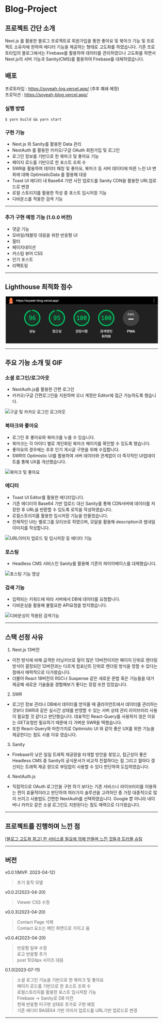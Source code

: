 # Blog-Project

## 프로젝트 간단 소개

Next.js 를 활용한 블로그 프로젝트로 회원가입을 통한 좋아요 및 북마크 기능 및 프로젝트 소유자에 한하여 에디터 기능을 제공하는 형태로 고도화를 하였습니다. 기존 프로토타입의 블로그에서는 Firebase를 활용하여 데이터를 관리하였으나 고도화를 하면서 Next.js의 서버 기능과 Sanity(CMS)를 활용하여 Firebase를 대체하였습니다.

## 배포

프로토타입 : https://soyeah-log.vercel.app/ (추후 폐쇄 예정)<br/>
프로덕션 : https://soyeah-blog.vercel.app/

### 실행 방법

```
$ yarn build && yarn start
```

### 구현 기능

- Next.js 와 Sanity를 활용한 Data 관리
- NextAuth 를 활용한 카카오/구글 OAuth 회원가입 및 로그인
- 로그인 정보를 기반으로 한 북마크 및 좋아요 기능
- 페이지 로드를 기반으로 한 포스트 조회 수
- SWR을 활용하여 데이터 패칭 및 좋아요, 북마크 등 서버 데이터에 따른 느린 UI 변화에 대해 OptimisticData 를 활용해 대응
- Toast UI 에디터 내 Base64 기반 사진 업로드를 Sanity CDN을 활용한 URL업로드로 변경
- 로컬 스토리지를 활용한 작성 중 포스트 임시저장 기능
- 디바운스를 적용한 검색 기능

---

### 추가 구현 예정 기능 (1.0.0 버전)

- 댓글 기능
- 모바일/태블릿 대응을 위한 반응형 UI
- 필터
- 페이지네이션
- 커스텀 뷰어 CSS
- 인기 포스트
- 리팩토링

---

## Lighthouse 최적화 점수

![라이트하우스 점수](./public/images/lighthouse-score.png)

---

## 주요 기능 소개 및 GIF

### 소셜 로그인/로그아웃

- NextAuth.js를 활용한 간편 로그인
- 카카오/구글 간편로그인을 지원하며 오너 계정만 Editor에 접근 가능하도록 했습니다.

![구글 및 카카오 로그인 로그아웃](./public/images/login-out.gif)

### 북마크와 좋아요

- 로그인 후 좋아요와 북마크를 누를 수 있습니다.
- 북마크는 각 아이디 별로 개인화된 북마크 페이지를 확인할 수 있도록 했습니다.
- 좋아요의 경우에는 추후 인기 게시글 구현을 위해 수집합니다.
- SWR의 Optimistic UI를 활용하여 서버 데이터와 관계없이 더 즉각적인 UI업데이트를 통해 UX를 개선했습니다.

![북마크 및 좋아요](./public/images/bookmarks.gif)

### 에디터

- Toast UI Editor를 활용한 에디터입니다.
- 기존 에디터의 Base64 기반 업로드 대신 Sanity를 통해 CDN서버에 데이터를 저장한 후 URL을 반환할 수 있도록 로직을 작성하였습니다.
- 로컬스토리지를 활용한 임시저장 기능을 만들었습니다.
- 전체적인 UI는 벨로그를 모티브로 하였으며, 모달을 활용해 description과 썸네일 이미지를 작성합니다.

![URL이미지 업로드 및 임시저장 등 에디터 기능](./public/images/editor.gif)

### 포스팅

- Headless CMS 서비스인 Sanity를 활용해 기존의 파이어베이스를 대체했습니다.

![포스팅 기능 영상](./public/images/posting.gif)

### 검색 기능

- 입력되는 키워드에 따라 서버에서 DB에 데이터를 요청합니다.
- 디바운싱을 활용해 불필요한 API요청을 방지했습니다.

![디바운싱이 적용된 검색기능](./public/images/search.gif)

---

## 스택 선정 사유

1. Next.js 13버전

- 이전 방식에 비해 급격한 러닝커브로 말이 많은 13버전이지만 페이지 단위로 렌더링 방식이 결정되던 12버전과는 다르게 컴포넌트 단위로 렌더링 방식을 정할 수 있다는 점에서 매력적으로 다가왔습니다.
- 더불어 React 18버전의 RSC나 Suspense 같은 새로운 문법 혹은 기능들을 대거 제공해 새로운 기술들을 경험해보기 좋다는 장점 또한 있었습니다.

2. SWR

- 로그인 정보 관리나 DB에서 데이터를 받아올 때 클라이언트에서 데이터를 관리하는 것보다 SWR과 같은 실시간 상태를 반영할 수 있는 서버 상태 관리 라이브러리 사용이 필요할 것 같다고 판단했습니다. 대표적인 React-Query를 사용하지 않은 이유는 GET요청만 필요하기 때문에 더 가벼운 SWR을 택했습니다.
- 또한 React-Query와 마찬가지로 Optimistic UI 와 같이 좋은 UX를 위한 기능을 제공한다는 점도 사용 이유 였습니다.

3. Sanity

- Firebase의 낮은 일일 트래픽 제공량을 타개할 방안을 찾았고, 접근성이 좋은Headless
  CMS 중 Sanity의 공식문서가 비교적 친절하다는 점 그리고 월마다 갱신되는 트래픽 제공
  량으로 부담없이 사용할 수 있다 판단하여 도입하였습니다.

4. NextAuth.js

- 직접적으로 OAuth 로그인을 구현 하기 보다는 기존 서비스나 라이브러리를 이용하는 편이 효율적이라고 판단하여 여러가지 솔루션을 고려하던 중 가장 대중적으로 많이 쓰이고 사용법도 간편한 NextAuth를 선택하였습니다. Google 뿐 아니라 네이버나 카카오 같은 소셜 로그인도 지원된다는 점도 매력으로 다가왔습니다.

---

## 프로젝트를 진행하며 느낀 점

[[블로그 고도화 회고] 한 서비스를 필요에 의해 만들며 느낀 것들과 트러블 슈팅](https://soyeah-blog.vercel.app/posts/31SgN7qkpPCqZsKHAC3gUJ)

---

## 버전

v0.0.1(MVP. 2023-04-12)

> 초기 동작 모델

v0.0.2(2023-04-20)

> Viewer CSS 수정

v0.0.3(2023-04-20)

> Contact Page 삭제 <br/>
> Contact 요소는 메인 화면으로 가지고 옴 <br/>

v0.0.4(2023-04-20)

> 반응형 일부 수정<br/>
> 로고 반응형 추가<br/>
> post 1024px 사이즈 대응<br/>

0.1.0(2023-07-11)

> 소셜 로그인 기능을 기반으로 한 북마크 및 좋아요 <br/>
> 페이지 로드를 기반으로 한 포스트 조회 수 <br/>
> 로컬스토리지를 활용한 포스트 임시저장 기능 <br/>
> Firebase -> Sanity로 DB 이전 <br/>
> 현재 반응형 미구현 상태로 추가로 구현 예정 <br/>
> 기존 에디터 BASE64 기반 이미지 업로드를 URL기반 업로드로 변경 <br/>

---
